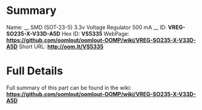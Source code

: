 
Summary
=================

Name: __ SMD (SOT-23-5) 3.3v Voltage Regulator 500 mA __
ID: __VREG-SO235-X-V33D-A5D__
Hex ID: __VS5335__
WebPage: __https://github.com/oomlout/oomlout-OOMP/wiki/VREG-SO235-X-V33D-A5D__
Short URL: __http://oom.lt/VS5335__

Full Details
==========================
Full summary of this part can be found in the wiki:   
__https://github.com/oomlout/oomlout-OOMP/wiki/VREG-SO235-X-V33D-A5D__   

